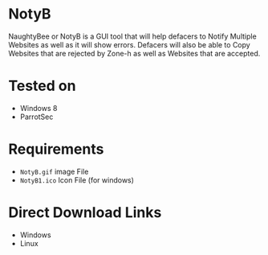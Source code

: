 # NotyB
NaughtyBee or NotyB is a GUI tool that will help defacers to Notify Multiple Websites as well as it will show errors. Defacers will also be able to Copy Websites that are rejected by Zone-h as well as Websites that are accepted.
# Tested on
- Windows 8
- ParrotSec
# Requirements
- `NotyB.gif` image File
- `NotyB1.ico` Icon File (for windows)
# Direct Download Links
- <a src="https://ijazurrahim.com/NotyB/index.php?windows">Windows</a>
- <a src="https://ijazurrahim.com/NotyB/index.php?linux">Linux</a>
